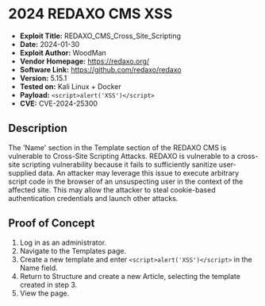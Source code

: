 # 2024 REDAXO CMS XSS
- **Exploit Title:** REDAXO_CMS_Cross_Site_Scripting
- **Date:** 2024-01-30
- **Exploit Author:** WoodMan
- **Vendor Homepage:** https://redaxo.org/
- **Software Link:** https://github.com/redaxo/redaxo
- **Version:** 5.15.1
- **Tested on:** Kali Linux + Docker
- **Payload:** `<script>alert('XSS')</script>`
- **CVE:** CVE-2024-25300

## Description
The 'Name' section in the Template section of the REDAXO CMS is vulnerable to Cross-Site Scripting Attacks. REDAXO is vulnerable to a cross-site scripting vulnerability because it fails to sufficiently sanitize user-supplied data. An attacker may leverage this issue to execute arbitrary script code in the browser of an unsuspecting user in the context of the affected site. This may allow the attacker to steal cookie-based authentication credentials and launch other attacks.

## Proof of Concept
1. Log in as an administrator.
2. Navigate to the Templates page.
3. Create a new template and enter `<script>alert('XSS')</script>` in the Name field.
4. Return to Structure and create a new Article, selecting the template created in step 3.
5. View the page.
